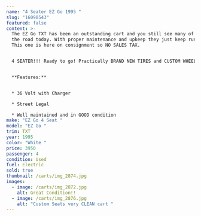 ```yaml
---
name: "4 Seater EZ Go 1995 "
slug: "16098543"
featured: false
content: >-
  The EZ Go TXT has been an outstanding cart and you still see many of them on
  the road today. With proper maintenance and upkeep they just keep running!!
  This one is here on consignment so NO SALES TAX.


  4 SEATER!!! Ready to go! Practically BRAND NEW TIRES and CUSTOM WHEELS 


  **Features:**


  * 36 Volt with Charger

  * Street Legal

  * Well maintained and in GOOD condition
make: "EZ Go 4 Seat "
model: "EZ Go "
trim: TXT
year: 1995
color: "White "
price: 3950
passenger: 4
condition: Used
fuel: Electric
sold: true
thumbnail: /carts/img_2874.jpg
images:
  - image: /carts/img_2872.jpg
    alt: Great Condition!!
  - image: /carts/img_2876.jpg
    alt: "Custom Seats very CLEAN cart "
---
```


